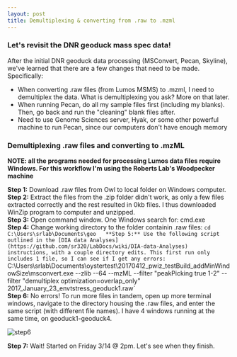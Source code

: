 ```yaml
---
layout: post
title: Demultiplexing & converting from .raw to .mzml
---
```


### Let's revisit the DNR geoduck mass spec data!

After the initial DNR geoduck data processing (MSConvert, Pecan, Skyline), we've learned that there are a few changes that need to be made. Specifically:
  * When converting .raw files (from Lumos MSMS) to .mzml, I need to demultiplex the data. What is demultiplexing you ask? More on that later. 
  * When running Pecan, do all my sample files first (including my blanks). Then, go back and run the "cleaning" blank files after.
  * Need to use Genome Sciences server, Hyak, or some other powerful machine to run Pecan, since our computers don't have enough memory

### Demultiplexing .raw files and converting to .mzML

**NOTE: all the programs needed for processing Lumos data files require Windows. For this workflow I'm using the Roberts Lab's Woodpecker machine**

  **Step 1:** Download .raw files from Owl to local folder on Windows computer.  
  **Step 2:** Extract the files from the .zip folder didn't work, as only a few files extracted correctly and the rest resulted in 0kb files. I thus downloaded WinZip program to computer and unzipped.  
  **Step 3:** Open command window. One Windows search for: cmd.exe  
  **Step 4:** Change working directory to the folder containin .raw files: `cd C:\Users\srlab\Documents\geo  
  **Step 5:** Use the following script outlined in the [DIA data Analyses](https://github.com/sr320/LabDocs/wiki/DIA-data-Analyses) instructions, with a couple directory edits. This first run only includes 1 file, so I can see if I get any errors: `C:\Users\srlab\Documents\oystertest\20170412_pwiz_testBuild_addMinWindowSize\msconvert.exe --zlib --64 --mzML --filter "peakPicking true 1-2" --filter "demultiplex optimization=overlap_only" 2017_January_23_envtstress_geoduck1.raw`  
  **Step 6:** No errors! To run more files in tandem, open up more terminal windows, navigate to the directory housing the .raw files, and enter the same script (with different file names). I have 4 windows running at the same time, on geoduck1-geoduck4. 

![step6](https://cloud.githubusercontent.com/assets/17264765/25056994/6b4f2d74-2121-11e7-80d2-859ee8f742a5.png)

  **Step 7:** Wait! Started on Friday 3/14 @ 2pm. Let's see when they finish.  

